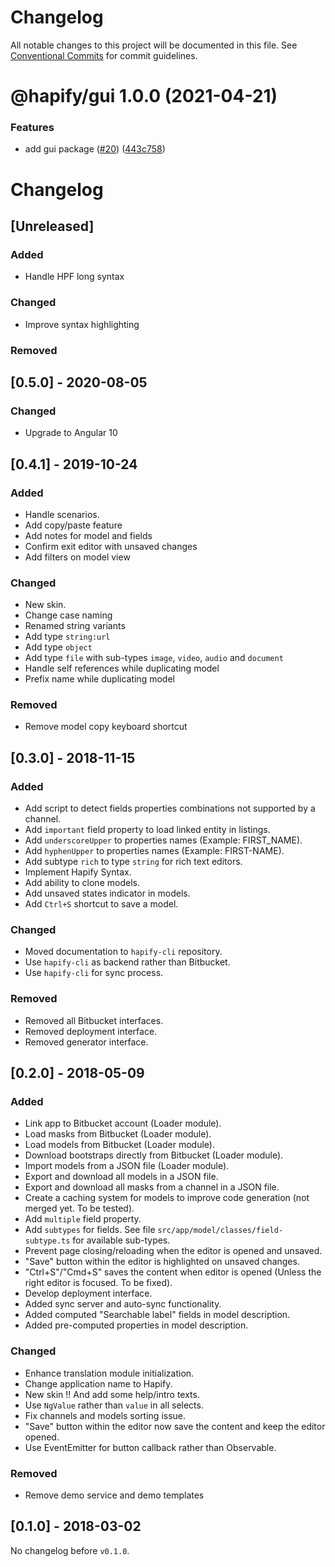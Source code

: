 # Changelog

All notable changes to this project will be documented in this file. See
[Conventional Commits](https://conventionalcommits.org) for commit guidelines.

# @hapify/gui 1.0.0 (2021-04-21)


### Features

* add gui package ([#20](https://github.com/hapify/hapify/issues/20)) ([443c758](https://github.com/hapify/hapify/commit/443c758804b0477005fe2ef15fc0c8f64794115d))

# Changelog

## [Unreleased]

### Added

-   Handle HPF long syntax

### Changed

-   Improve syntax highlighting

### Removed

## [0.5.0] - 2020-08-05

### Changed

-   Upgrade to Angular 10

## [0.4.1] - 2019-10-24

### Added

-   Handle scenarios.
-   Add copy/paste feature
-   Add notes for model and fields
-   Confirm exit editor with unsaved changes
-   Add filters on model view

### Changed

-   New skin.
-   Change case naming
-   Renamed string variants
-   Add type `string:url`
-   Add type `object`
-   Add type `file` with sub-types `image`, `video`, `audio` and `document`
-   Handle self references while duplicating model
-   Prefix name while duplicating model

### Removed

-   Remove model copy keyboard shortcut

## [0.3.0] - 2018-11-15

### Added

-   Add script to detect fields properties combinations not supported by a channel.
-   Add `important` field property to load linked entity in listings.
-   Add `underscoreUpper` to properties names (Example: FIRST_NAME).
-   Add `hyphenUpper` to properties names (Example: FIRST-NAME).
-   Add subtype `rich` to type `string` for rich text editors.
-   Implement Hapify Syntax.
-   Add ability to clone models.
-   Add unsaved states indicator in models.
-   Add `Ctrl+S` shortcut to save a model.

### Changed

-   Moved documentation to `hapify-cli` repository.
-   Use `hapify-cli` as backend rather than Bitbucket.
-   Use `hapify-cli` for sync process.

### Removed

-   Removed all Bitbucket interfaces.
-   Removed deployment interface.
-   Removed generator interface.

## [0.2.0] - 2018-05-09

### Added

-   Link app to Bitbucket account (Loader module).
-   Load masks from Bitbucket (Loader module).
-   Load models from Bitbucket (Loader module).
-   Download bootstraps directly from Bitbucket (Loader module).
-   Import models from a JSON file (Loader module).
-   Export and download all models in a JSON file.
-   Export and download all masks from a channel in a JSON file.
-   Create a caching system for models to improve code generation (not merged yet. To be tested).
-   Add `multiple` field property.
-   Add `subtypes` for fields. See file `src/app/model/classes/field-subtype.ts` for available sub-types.
-   Prevent page closing/reloading when the editor is opened and unsaved.
-   "Save" button within the editor is highlighted on unsaved changes.
-   "Ctrl+S"/"Cmd+S" saves the content when editor is opened (Unless the right editor is focused. To be fixed).
-   Develop deployment interface.
-   Added sync server and auto-sync functionality.
-   Added computed "Searchable label" fields in model description.
-   Added pre-computed properties in model description.

### Changed

-   Enhance translation module initialization.
-   Change application name to Hapify.
-   New skin !! And add some help/intro texts.
-   Use `NgValue` rather than `value` in all selects.
-   Fix channels and models sorting issue.
-   "Save" button within the editor now save the content and keep the editor opened.
-   Use EventEmitter for button callback rather than Observable.

### Removed

-   Remove demo service and demo templates

## [0.1.0] - 2018-03-02

No changelog before `v0.1.0`.
